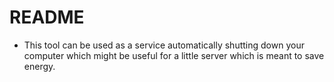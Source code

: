 # README #

* This tool can be used as a service automatically shutting down your computer which might be useful for a little server which is meant to save energy.
